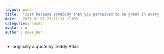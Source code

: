```yaml
---
layout: post
title:  "Just because somebody that you perceived to be great in every area, you find to weak in certain areas, doesn’t mean that they can’t still be what they were to you, it’s something that can be understood or forgiven."
date:   2023-01-01 23:11:11 +1100
categories: hacks
avatar : ♞
author : Dave_Der
---
```


- originally a quote by Teddy Atlas